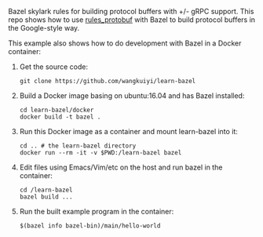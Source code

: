 Bazel skylark rules for building protocol buffers with +/- gRPC
support.  This repo shows how to
use [rules_protobuf](https://github.com/pubref/rules_protobuf) with
Bazel to build protocol buffers in the Google-style way.


This example also shows how to do development with Bazel in a Docker
container:

1. Get the source code:


   ```
   git clone https://github.com/wangkuiyi/learn-bazel
   ```

1. Build a Docker image basing on ubuntu:16.04 and has Bazel installed:

   ```
   cd learn-bazel/docker
   docker build -t bazel .
   ```

1. Run this Docker image as a container and mount learn-bazel into it:

   ```
   cd .. # the learn-bazel directory
   docker run --rm -it -v $PWD:/learn-bazel bazel
   ```

1. Edit files using Emacs/Vim/etc on the host and run bazel in the container:

   ```
   cd /learn-bazel
   bazel build ...
   ```

1. Run the built example program in the container:

   ```
   $(bazel info bazel-bin)/main/hello-world
   ```
